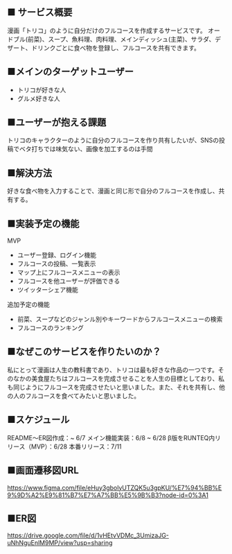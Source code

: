 ## ■ サービス概要
漫画「トリコ」のように自分だけのフルコースを作成するサービスです。
オードブル(前菜)、スープ、魚料理、肉料理、メインディッシュ(主菜)、サラダ、デザート、ドリンクごとに食べ物を登録し、フルコースを共有できます。

## ■メインのターゲットユーザー
- トリコが好きな人
- グルメ好きな人

## ■ユーザーが抱える課題
トリコのキャラクターのように自分のフルコースを作り共有したいが、SNSの投稿でベタ打ちでは味気ない、画像を加工するのは手間

## ■解決方法
好きな食べ物を入力することで、漫画と同じ形で自分のフルコースを作成し、共有する。

## ■実装予定の機能
MVP
- ユーザー登録、ログイン機能
- フルコースの投稿、一覧表示
- マップ上にフルコースメニューの表示
- フルコースを他ユーザーが評価できる
- ツイッターシェア機能

追加予定の機能
- 前菜、スープなどのジャンル別やキーワードからフルコースメニューの検索
- フルコースのランキング

## ■なぜこのサービスを作りたいのか？
私にとって漫画は人生の教科書であり、トリコは最も好きな作品の一つです。そのなかの美食屋たちはフルコースを完成させることを人生の目標としており、私も同じようにフルコースを完成させたいと思いました。また、それを共有し、他の人のフルコースを食べてみたいと思いました。

## ■スケジュール
README〜ER図作成：~ 6/7
メイン機能実装：6/8 ~ 6/28
β版をRUNTEQ内リリース（MVP）：6/28
本番リリース：7/11

## ■画面遷移図URL
https://www.figma.com/file/eHuy3gbolyUTZQK5u3gpKU/%E7%94%BB%E9%9D%A2%E9%81%B7%E7%A7%BB%E5%9B%B3?node-id=0%3A1

## ■ER図
https://drive.google.com/file/d/1vHEtvVDMc_3UmizaJG-uNhNguEnlM9MP/view?usp=sharing